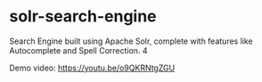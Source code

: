 # solr-search-engine
Search Engine built using Apache Solr, complete with features like Autocomplete and Spell Correction. 4

Demo video: https://youtu.be/o9QKRNtgZGU

